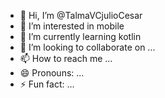 - 👋 Hi, I’m @TalmaVCjulioCesar
- 👀 I’m interested in mobile
- 🌱 I’m currently learning kotlin
- 💞️ I’m looking to collaborate on ...
- 📫 How to reach me ...
- 😄 Pronouns: ...
- ⚡ Fun fact: ...

<!---
TalmaVCjulioCesar/TalmaVCjulioCesar is a ✨ special ✨ repository because its `README.md` (this file) appears on your GitHub profile.
You can click the Preview link to take a look at your changes.
--->
